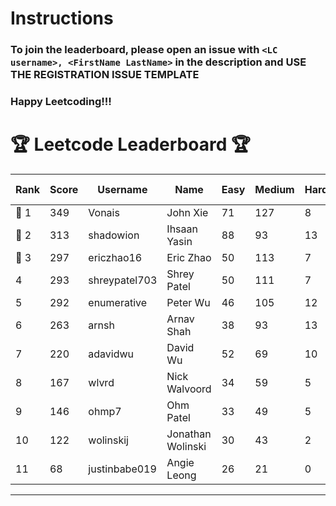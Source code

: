 # Instructions
### To join the leaderboard, please open an issue with `<LC username>, <FirstName LastName>` in the description and USE THE REGISTRATION ISSUE TEMPLATE
### Happy Leetcoding!!!


# 🏆 Leetcode Leaderboard 🏆

| Rank | Score | Username       | Name | Easy | Medium | Hard | Problems Solved |
|------|----------------|-----------------|-------------------|--------------|--------------|--------------|--------------|
| 🥇 1 | 349 | Vonais | John Xie | 71 | 127 | 8 | 206 |
| 🥈 2 | 313 | shadowion | Ihsaan Yasin | 88 | 93 | 13 | 194 |
| 🥉 3 | 297 | ericzhao16 | Eric Zhao | 50 | 113 | 7 | 170 |
| 4 | 293 | shreypatel703 | Shrey Patel | 50 | 111 | 7 | 168 |
| 5 | 292 | enumerative | Peter Wu | 46 | 105 | 12 | 163 |
| 6 | 263 | arnsh | Arnav Shah | 38 | 93 | 13 | 144 |
| 7 | 220 | adavidwu | David Wu | 52 | 69 | 10 | 131 |
| 8 | 167 | wlvrd | Nick Walvoord | 34 | 59 | 5 | 98 |
| 9 | 146 | ohmp7 | Ohm Patel | 33 | 49 | 5 | 87 |
| 10 | 122 | wolinskij | Jonathan Wolinski | 30 | 43 | 2 | 75 |
| 11 | 68 | justinbabe019 | Angie Leong | 26 | 21 | 0 | 47 |
---